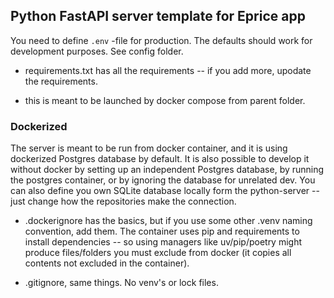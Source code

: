 ## Python FastAPI server template for Eprice app

You need to define `.env` -file for production. The defaults should work for development purposes. See config folder.

* requirements.txt has all the requirements -- if you add more, upodate the requirements.

* this is meant to be launched by docker compose from parent folder.

### Dockerized

The server is meant to be run  from docker container, and it is using dockerized Postgres database by default. It is also possible to develop it without docker by setting up an independent Postgres database, by running the postgres container, or by ignoring the database for unrelated dev. You can also define you own SQLite database locally form the python-server -- just change how the repositories make the connection.

* .dockerignore has the basics, but if you use some other .venv naming convention, add them. The container uses pip and requirements to install dependencies -- so using managers like uv/pip/poetry might produce files/folders you must exclude from docker (it copies all contents not excluded in the container).

* .gitignore, same things. No venv's or lock files.

